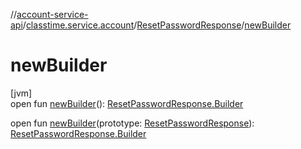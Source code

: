 //[account-service-api](../../../index.md)/[classtime.service.account](../index.md)/[ResetPasswordResponse](index.md)/[newBuilder](new-builder.md)

# newBuilder

[jvm]\
open fun [newBuilder](new-builder.md)(): [ResetPasswordResponse.Builder](-builder/index.md)

open fun [newBuilder](new-builder.md)(prototype: [ResetPasswordResponse](index.md)): [ResetPasswordResponse.Builder](-builder/index.md)
